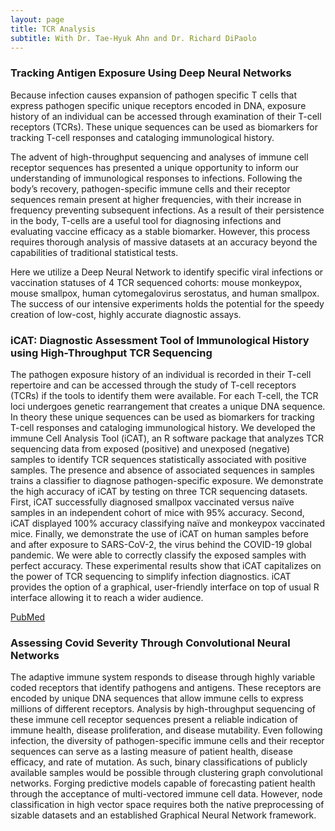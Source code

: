 ```yaml
---
layout: page
title: TCR Analysis
subtitle: With Dr. Tae-Hyuk Ahn and Dr. Richard DiPaolo
---
```


### Tracking Antigen Exposure Using Deep Neural Networks

Because infection causes expansion of pathogen specific T cells that express pathogen specific unique receptors encoded in DNA,  exposure history of an individual can be accessed through examination of their T-cell receptors (TCRs). These unique sequences can be used as biomarkers for tracking T-cell responses and cataloging immunological history. 

The advent of high-throughput sequencing and analyses of immune cell receptor sequences has presented a unique opportunity to inform our understanding of immunological responses to infections. Following the body’s recovery, pathogen-specific immune cells and their receptor sequences remain present at higher frequencies, with their increase in frequency preventing subsequent infections. As a result of their persistence in the body, T-cells are a useful tool for diagnosing infections and evaluating vaccine efficacy as a stable biomarker. However, this process requires thorough analysis of massive datasets at an accuracy beyond the capabilities of traditional statistical tests. 

Here we utilize a Deep Neural Network to identify specific viral infections or vaccination statuses of 4 TCR sequenced cohorts: mouse monkeypox, mouse smallpox, human cytomegalovirus serostatus, and human smallpox. The success of our intensive experiments holds the potential for the speedy creation of low-cost, highly accurate diagnostic assays.

### iCAT: Diagnostic Assessment Tool of Immunological History using High-Throughput TCR Sequencing

The pathogen exposure history of an individual is recorded in their T-cell repertoire and can be accessed through the study of T-cell receptors (TCRs) if the tools to identify them were available. For each T-cell, the TCR loci undergoes genetic rearrangement that creates a unique DNA sequence. In theory these unique sequences can be used as biomarkers for tracking T-cell responses and cataloging immunological history. We developed the immune Cell Analysis Tool (iCAT), an R software package that analyzes TCR sequencing data from exposed (positive) and unexposed (negative) samples to identify TCR sequences statistically associated with positive samples. The presence and absence of associated sequences in samples trains a classifier to diagnose pathogen-specific exposure. We demonstrate the high accuracy of iCAT by testing on three TCR sequencing datasets. First, iCAT successfully diagnosed smallpox vaccinated versus naïve samples in an independent cohort of mice with 95% accuracy. Second, iCAT displayed 100% accuracy classifying naïve and monkeypox vaccinated mice. Finally, we demonstrate the use of iCAT on human samples before and after exposure to SARS-CoV-2, the virus behind the COVID-19 global pandemic. We were able to correctly classify the exposed samples with perfect accuracy. These experimental results show that iCAT capitalizes on the power of TCR sequencing to simplify infection diagnostics. iCAT provides the option of a graphical, user-friendly interface on top of usual R interface allowing it to reach a wider audience.

[PubMed](https://www.ncbi.nlm.nih.gov/pmc/articles/PMC8276190/)

### Assessing Covid Severity Through Convolutional Neural Networks

The adaptive immune system responds to disease through highly variable coded receptors that identify pathogens and antigens. These receptors are encoded by unique DNA sequences that allow immune cells to express millions of different receptors. Analysis by high-throughput sequencing of these immune cell receptor sequences present a reliable indication of immune health, disease proliferation, and disease mutability. Even following infection, the diversity of pathogen-specific immune cells and their receptor sequences can serve as a lasting measure of patient health, disease efficacy, and rate of mutation. 
As such, binary classifications of publicly available samples would be possible through clustering graph convolutional networks. Forging predictive models capable of forecasting patient health through the acceptance of multi-vectored immune cell data. However, node classification in high vector space requires both the native preprocessing of sizable datasets and an established Graphical Neural Network framework.


